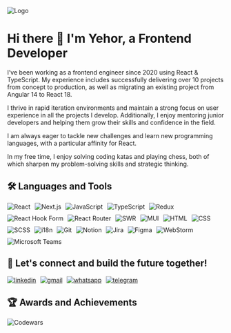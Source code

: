 
![Logo](https://media.licdn.com/dms/image/v2/D4D16AQHMpUjUlKXY9w/profile-displaybackgroundimage-shrink_350_1400/profile-displaybackgroundimage-shrink_350_1400/0/1675076582974?e=1746662400&v=beta&t=QxUjR_BN2j3D9Dgvq6jfOIqSF9EMBfbuH0lrGUpK8mE)

# Hi there 👋 I'm Yehor, a Frontend Developer

I’ve been working as a frontend engineer since 2020 using React & TypeScript. My experience includes successfully delivering over 10 projects from concept to production, as well as migrating an existing project from Angular 14 to React 18.

I thrive in rapid iteration environments and maintain a strong focus on user experience in all the projects I develop. Additionally, I enjoy mentoring junior developers and helping them grow their skills and confidence in the field.

I am always eager to tackle new challenges and learn new programming languages, with a particular affinity for React.

In my free time, I enjoy solving coding katas and playing chess, both of which sharpen my problem-solving skills and strategic thinking.

## 🛠 Languages and Tools

<div style="display: flex; gap: 10px; flex-wrap: wrap;">
  <img src="https://img.shields.io/badge/React-61DAFB?style=for-the-badge&logo=react&logoColor=white" alt="React" />
  <img src="https://img.shields.io/badge/Next.js-000000?style=for-the-badge&logo=next.js&logoColor=white" alt="Next.js" />
  <img src="https://img.shields.io/badge/JavaScript-F7DF1E?style=for-the-badge&logo=javascript&logoColor=black" alt="JavaScript" />
  <img src="https://img.shields.io/badge/TypeScript-3178C6?style=for-the-badge&logo=typescript&logoColor=white" alt="TypeScript" />
  <img src="https://img.shields.io/badge/Redux-764ABC?style=for-the-badge&logo=redux&logoColor=white" alt="Redux" />
  <img src="https://img.shields.io/badge/react--hook--form-EC5990?style=for-the-badge&logo=react-hook-form&logoColor=white" alt="React Hook Form" />
  <img src="https://img.shields.io/badge/React_Router-CA4245?style=for-the-badge&logo=react-router&logoColor=white" alt="React Router" />
  <img src="https://img.shields.io/badge/SWR-000000?style=for-the-badge&logo=swr&logoColor=white" alt="SWR" />
  <img src="https://img.shields.io/badge/MUI-007FFF?style=for-the-badge&logo=mui&logoColor=white" alt="MUI" />
  <img src="https://img.shields.io/badge/HTML-E34F26?style=for-the-badge&logo=html5&logoColor=white" alt="HTML" />
  <img src="https://img.shields.io/badge/CSS-1572B6?style=for-the-badge&logo=css3&logoColor=white" alt="CSS" />
  <img src="https://img.shields.io/badge/SCSS-CC6699?style=for-the-badge&logo=sass&logoColor=white" alt="SCSS" />
  <img src="https://img.shields.io/badge/i18n-26A69A?style=for-the-badge&logo=i18n&logoColor=white" alt="i18n" />
  <img src="https://img.shields.io/badge/Git-F05032?style=for-the-badge&logo=git&logoColor=white" alt="Git" />
  <img src="https://img.shields.io/badge/Notion-000000?style=for-the-badge&logo=notion&logoColor=white" alt="Notion" />
  <img src="https://img.shields.io/badge/Jira-0052CC?style=for-the-badge&logo=jira&logoColor=white" alt="Jira" />
  <img src="https://img.shields.io/badge/Figma-F24E1E?style=for-the-badge&logo=figma&logoColor=white" alt="Figma" />
  <img src="https://img.shields.io/badge/WebStorm-000000?style=for-the-badge&logo=jetbrains&logoColor=white" alt="WebStorm" />
  <img src="https://img.shields.io/badge/Teams-6264A7?style=for-the-badge&logo=microsoft-teams&logoColor=white" alt="Microsoft Teams" />
</div>

## 🔗  Let's connect and build the future together!

<div style="display: flex; gap: 10px; text-decoration: 'none'">
  <a href="https://www.linkedin.com/in/kravtsovyehor/"><img src="https://img.shields.io/badge/linkedin-0A66C2?style=for-the-badge&logo=linkedin&logoColor=white" alt="linkedin"/></a>
  <a href="mailto:kravtsovyehor@gmail.com"><img src="https://img.shields.io/badge/gmail-D14836?style=for-the-badge&logo=gmail&logoColor=white" alt="gmail"/></a>
  <a href="https://wa.me/34641320996"><img src="https://img.shields.io/badge/whatsapp-25D366?style=for-the-badge&logo=whatsapp&logoColor=white" alt="whatsapp"/></a>
  <a href="https://t.me/kravtsovyehor"><img src="https://img.shields.io/badge/telegram-2CA5E0?style=for-the-badge&logo=telegram&logoColor=white" alt="telegram"/></a>
</div>

## 🏆 Awards and Achievements

![Codewars](https://github.r2v.ch/codewars?user=kravtsovyehor&hide_clan=true&theme=gradient_midnight_puple_by_level)
